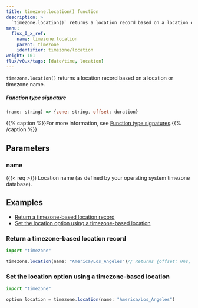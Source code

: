 ```yaml
---
title: timezone.location() function
description: >
  `timezone.location()` returns a location record based on a location or timezone name.
menu:
  flux_0_x_ref:
    name: timezone.location
    parent: timezone
    identifier: timezone/location
weight: 101
flux/v0.x/tags: [date/time, location]
---
```


<!------------------------------------------------------------------------------

IMPORTANT: This page was generated from comments in the Flux source code. Any
edits made directly to this page will be overwritten the next time the
documentation is generated. 

To make updates to this documentation, update the function comments above the
function definition in the Flux source code:

https://github.com/influxdata/flux/blob/master/stdlib/timezone/timezone.flux#L70-L70

Contributing to Flux: https://github.com/influxdata/flux#contributing
Fluxdoc syntax: https://github.com/influxdata/flux/blob/master/docs/fluxdoc.md

------------------------------------------------------------------------------->

`timezone.location()` returns a location record based on a location or timezone name.



##### Function type signature

```js
(name: string) => {zone: string, offset: duration}
```

{{% caption %}}For more information, see [Function type signatures](/flux/v0.x/function-type-signatures/).{{% /caption %}}

## Parameters

### name
({{< req >}})
Location name (as defined by your operating system timezone database).




## Examples

- [Return a timezone-based location record](#return-a-timezone-based-location-record)
- [Set the location option using a timezone-based location](#set-the-location-option-using-a-timezone-based-location)

### Return a timezone-based location record

```js
import "timezone"

timezone.location(name: "America/Los_Angeles")// Returns {offset: 0ns, zone: "America/Los_Angeles"}

```


### Set the location option using a timezone-based location

```js
import "timezone"

option location = timezone.location(name: "America/Los_Angeles")
```

